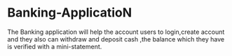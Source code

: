 # Banking-ApplicatioN
The Banking application will help the account users to login,create account and they also  can withdraw and deposit cash ,the balance which they have is  verified with a mini-statement.
